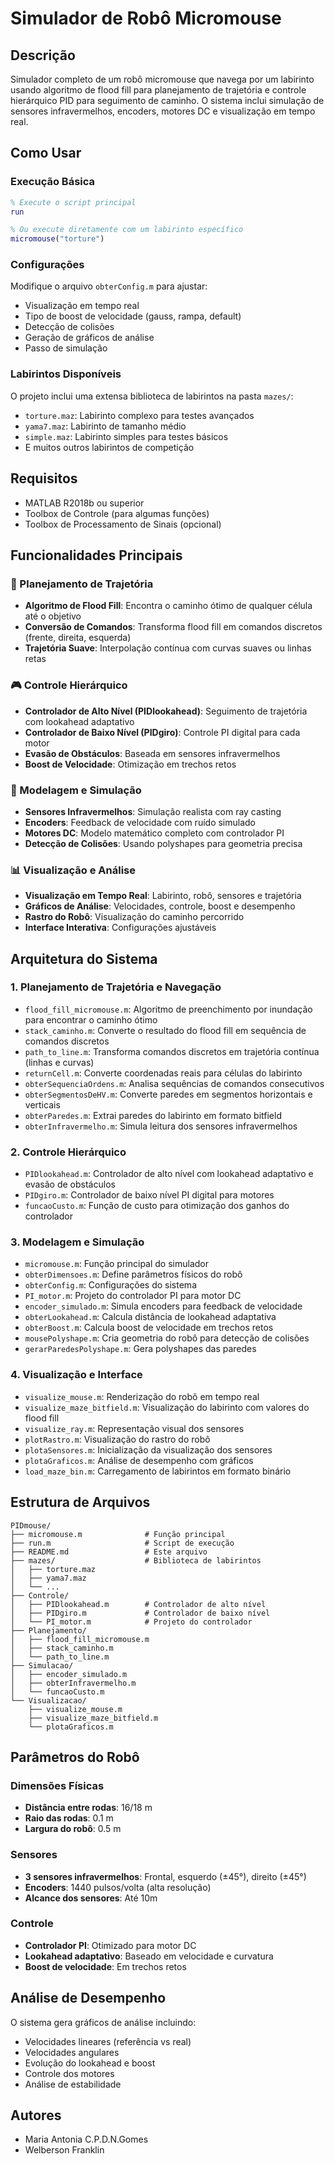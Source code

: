 # Simulador de Robô Micromouse

## Descrição

Simulador completo de um robô micromouse que navega por um labirinto usando algoritmo de flood fill para planejamento de trajetória e controle hierárquico PID para seguimento de caminho. O sistema inclui simulação de sensores infravermelhos, encoders, motores DC e visualização em tempo real.

## Como Usar

### Execução Básica
```matlab
% Execute o script principal
run

% Ou execute diretamente com um labirinto específico
micromouse("torture")
```

### Configurações
Modifique o arquivo `obterConfig.m` para ajustar:
- Visualização em tempo real
- Tipo de boost de velocidade (gauss, rampa, default)
- Detecção de colisões
- Geração de gráficos de análise
- Passo de simulação

### Labirintos Disponíveis
O projeto inclui uma extensa biblioteca de labirintos na pasta `mazes/`:
- `torture.maz`: Labirinto complexo para testes avançados
- `yama7.maz`: Labirinto de tamanho médio
- `simple.maz`: Labirinto simples para testes básicos
- E muitos outros labirintos de competição

## Requisitos

- MATLAB R2018b ou superior
- Toolbox de Controle (para algumas funções)
- Toolbox de Processamento de Sinais (opcional)


## Funcionalidades Principais

### 🧭 Planejamento de Trajetória
- **Algoritmo de Flood Fill**: Encontra o caminho ótimo de qualquer célula até o objetivo
- **Conversão de Comandos**: Transforma flood fill em comandos discretos (frente, direita, esquerda)
- **Trajetória Suave**: Interpolação contínua com curvas suaves ou linhas retas

### 🎮 Controle Hierárquico
- **Controlador de Alto Nível (PIDlookahead)**: Seguimento de trajetória com lookahead adaptativo
- **Controlador de Baixo Nível (PIDgiro)**: Controle PI digital para cada motor
- **Evasão de Obstáculos**: Baseada em sensores infravermelhos
- **Boost de Velocidade**: Otimização em trechos retos

### 🔧 Modelagem e Simulação
- **Sensores Infravermelhos**: Simulação realista com ray casting
- **Encoders**: Feedback de velocidade com ruído simulado
- **Motores DC**: Modelo matemático completo com controlador PI
- **Detecção de Colisões**: Usando polyshapes para geometria precisa

### 📊 Visualização e Análise
- **Visualização em Tempo Real**: Labirinto, robô, sensores e trajetória
- **Gráficos de Análise**: Velocidades, controle, boost e desempenho
- **Rastro do Robô**: Visualização do caminho percorrido
- **Interface Interativa**: Configurações ajustáveis

## Arquitetura do Sistema

### 1. Planejamento de Trajetória e Navegação
- `flood_fill_micromouse.m`: Algoritmo de preenchimento por inundação para encontrar o caminho ótimo
- `stack_caminho.m`: Converte o resultado do flood fill em sequência de comandos discretos
- `path_to_line.m`: Transforma comandos discretos em trajetória contínua (linhas e curvas)
- `returnCell.m`: Converte coordenadas reais para células do labirinto
- `obterSequenciaOrdens.m`: Analisa sequências de comandos consecutivos
- `obterSegmentosDeHV.m`: Converte paredes em segmentos horizontais e verticais
- `obterParedes.m`: Extrai paredes do labirinto em formato bitfield
- `obterInfravermelho.m`: Simula leitura dos sensores infravermelhos

### 2. Controle Hierárquico
- `PIDlookahead.m`: Controlador de alto nível com lookahead adaptativo e evasão de obstáculos
- `PIDgiro.m`: Controlador de baixo nível PI digital para motores
- `funcaoCusto.m`: Função de custo para otimização dos ganhos do controlador

### 3. Modelagem e Simulação
- `micromouse.m`: Função principal do simulador
- `obterDimensoes.m`: Define parâmetros físicos do robô
- `obterConfig.m`: Configurações do sistema
- `PI_motor.m`: Projeto do controlador PI para motor DC
- `encoder_simulado.m`: Simula encoders para feedback de velocidade
- `obterLookahead.m`: Calcula distância de lookahead adaptativa
- `obterBoost.m`: Calcula boost de velocidade em trechos retos
- `mousePolyshape.m`: Cria geometria do robô para detecção de colisões
- `gerarParedesPolyshape.m`: Gera polyshapes das paredes

### 4. Visualização e Interface
- `visualize_mouse.m`: Renderização do robô em tempo real
- `visualize_maze_bitfield.m`: Visualização do labirinto com valores do flood fill
- `visualize_ray.m`: Representação visual dos sensores
- `plotRastro.m`: Visualização do rastro do robô
- `plotaSensores.m`: Inicialização da visualização dos sensores
- `plotaGraficos.m`: Análise de desempenho com gráficos
- `load_maze_bin.m`: Carregamento de labirintos em formato binário



## Estrutura de Arquivos

```
PIDmouse/
├── micromouse.m              # Função principal
├── run.m                     # Script de execução
├── README.md                 # Este arquivo
├── mazes/                    # Biblioteca de labirintos
│   ├── torture.maz
│   ├── yama7.maz
│   └── ...
├── Controle/
│   ├── PIDlookahead.m        # Controlador de alto nível
│   ├── PIDgiro.m             # Controlador de baixo nível
│   └── PI_motor.m            # Projeto do controlador
├── Planejamento/
│   ├── flood_fill_micromouse.m
│   ├── stack_caminho.m
│   └── path_to_line.m
├── Simulacao/
│   ├── encoder_simulado.m
│   ├── obterInfravermelho.m
│   └── funcaoCusto.m
└── Visualizacao/
    ├── visualize_mouse.m
    ├── visualize_maze_bitfield.m
    └── plotaGraficos.m
```

## Parâmetros do Robô

### Dimensões Físicas
- **Distância entre rodas**: 16/18 m
- **Raio das rodas**: 0.1 m
- **Largura do robô**: 0.5 m

### Sensores
- **3 sensores infravermelhos**: Frontal, esquerdo (±45°), direito (±45°)
- **Encoders**: 1440 pulsos/volta (alta resolução)
- **Alcance dos sensores**: Até 10m

### Controle
- **Controlador PI**: Otimizado para motor DC
- **Lookahead adaptativo**: Baseado em velocidade e curvatura
- **Boost de velocidade**: Em trechos retos

## Análise de Desempenho

O sistema gera gráficos de análise incluindo:
- Velocidades lineares (referência vs real)
- Velocidades angulares
- Evolução do lookahead e boost
- Controle dos motores
- Análise de estabilidade



## Autores

- Maria Antonia C.P.D.N.Gomes
- Welberson Franklin
